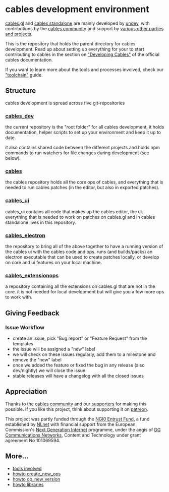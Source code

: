 # cables development environment

[cables.gl](https://cables.gl) and [cables standalone](https://cables.gl/downloads) are mainly developed by [undev](https://undev.studio/),
with contributions by the [cables community](https://discord.gg/cablesgl) and support by [various other parties and projects](https://cables.gl/credits).

This is the repository that holds the parent directory for cables development. Read up about
setting up everything for your to start contributing to cables in the section on ["Developing Cables"](https://cables.gl/docs/6_1_developing_cables/developing_cables) 
of the official cables documentation.

If you want to learn more about the tools and processes involved, check our ["toolchain"](docs/toolchain.md) guide.

## Structure

cables development is spread across five git-repositories

### [cables_dev](https://github.com/cables-gl/cables_dev)

the current repository is the "root folder" for all cables development, it holds
documentation, helper scripts to set up your environment and keep it up to date.

it also contains shared code between the different projects and holds npm commands to run watchers
for file changes during development (see below).

### [cables](https://github.com/cables-gl/cables)

the cables repository holds all the core ops of cables, and everything that is needed
to run cables patches (in the editor, but also in exported patches).

### [cables_ui](https://github.com/cables-gl/cables_ui)

cables_ui contains all code that makes up the cables editor, the ui. everything that is needed
to work on patches on cables.gl and in cables standalone lives in this repository.

### [cables_electron](https://github.com/cables-gl/cables_electron)

the repository to bring all of the above together to have a running version of the cables ui
with the cables code and ops. runs (and builds/packs) an electron executable that can be
used to create patches locally, or develop on core and ui features on your local machine.

### [cables_extensionops](https://github.com/undev-studio/cables_extensionops)

a repository containing all the extensions on cables.gl that are not in the core. it is not
needed for local development but will give you a few more ops to work with.

## Giving Feedback

### Issue Workflow

- create an issue, pick "Bug report" or "Feature Request" from the templates
- the issue will be assigned a "new" label
- we will check on these issues regularly, add them to a milestone and remove the "new" label
- once we added the feature or fixed the bug in any release (also dev/nightly) we will close the issue
- stable releases will have a changelog with all the closed issues

## Appreciation

Thanks to the [cables community](https://discord.gg/cablesgl) and our [supporters](https://cables.gl/credits) for making this possible. If you like this project, think about supporting it on [patreon](https://www.patreon.com/cables_gl).

This project was partly funded through the [NGI0 Entrust Fund](https://nlnet.nl/entrust/), a fund established by [NLnet](https://nlnet.nl/) with financial support
from the European Commission's [Next Generation Internet](https://www.ngi.eu/) programme, under the aegis of [DG Communications Networks](https://commission.europa.eu/about-european-commission/departments-and-executive-agencies/communications-networks-content-and-technology_en),
Content and Technology under grant agreement No 101069594.

## More...
- [tools involved](docs/toolchain.md)
- [howto create_new_ops](docs/howto_create_new_ops.md)
- [howto op_new_version](docs/howto_op_new_version.md)
- [howto libraries](docs/howto_libraries.md)
